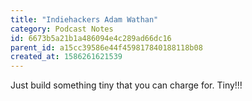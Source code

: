 ```yaml
---
title: "Indiehackers Adam Wathan"
category: Podcast Notes
id: 6673b5a21b1a486094e4c289ad66dc16
parent_id: a15cc39586e44f459817840188118b08
created_at: 1586261621539
---
```


Just build something tiny that you can charge for. Tiny!!!
    